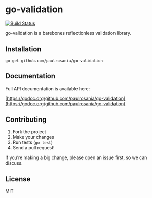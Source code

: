 # go-validation

[![Build Status](https://travis-ci.org/paulrosania/go-validation.svg?branch=master)](https://travis-ci.org/paulrosania/go-validation)

go-validation is a barebones reflectionless validation library.

## Installation

    go get github.com/paulrosania/go-validation

## Documentation

Full API documentation is available here:

[https://godoc.org/github.com/paulrosania/go-validation](https://godoc.org/github.com/paulrosania/go-validation)

## Contributing

1. Fork the project
2. Make your changes
2. Run tests (`go test`)
3. Send a pull request!

If you’re making a big change, please open an issue first, so we can discuss.

## License

MIT
